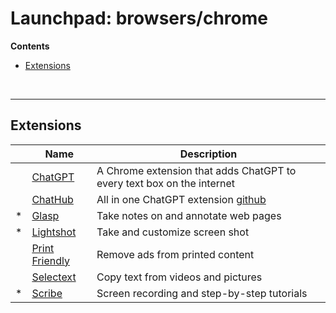 # Launchpad: browsers/chrome
**Contents**
<!-- vscode-markdown-toc -->
* [Extensions](#Extensions)

<!-- vscode-markdown-toc-config
	numbering=false
	autoSave=true
	/vscode-markdown-toc-config -->
<!-- /vscode-markdown-toc -->
</br>

___


## <a name='Extensions'></a>Extensions
|   | **Name**         | **Description** |
| - | ---------------- | --------------------- |
|   | [ChatGPT](https://github.com/gragland/chatgpt-chrome-extension) | A Chrome extension that adds ChatGPT to every text box on the internet |
|   | [ChatHub](https://chrome.google.com/webstore/detail/chathub-all-in-one-chatbo/iaakpnchhognanibcahlpcplchdfmgma) | All in one ChatGPT extension [github](https://github.com/chathub-dev/chathub)| 
| * | [Glasp](https://t.co/rAZddjiiJM) | Take notes on and annotate web pages | 
| * | [Lightshot](https://t.co/M22j6jOcY6) | Take and customize screen shot | 
|   | [Print Friendly](https://t.co/OZF7pudebo) | Remove ads from printed content |
|   | [Selectext](https://selectext.app/) | Copy text from videos and pictures |
| * | [Scribe](https://chrome.google.com/webstore/detail/scribe-%E2%80%94-documentation-so/okfkdaglfjjjfefdcppliegebpoegaii?utm_source=twitter) | Screen recording and step-by-step tutorials |
